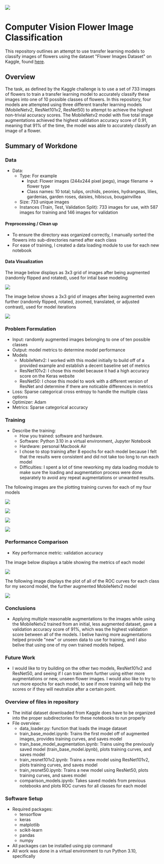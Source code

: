 ![](UTA-DataScience-Logo.png)

# Computer Vision Flower Image Classification

This repository outlines an attempt to use transfer learning models to classify images of flowers using the dataset "Flower Images Dataset" on Kaggle, found [here](https://www.kaggle.com/datasets/aksha05/flower-image-dataset).

## Overview

The task, as defined by the Kaggle challenge is to use a set of 733 images of flowers to train a transfer learning model to accurately classify these images into one of 10 possible classes of flowers. In this repository, four models are attempted using three different transfer learning models (MobileNetv2, ResNet101v2, ResNet50) to attempt to achieve the highest non-trivial accuracy scores. The MobileNetv2 model with five total image augmentations achieved the highest validation accuracy score of 0.91, meaning that 91% of the time, the model was able to accurately classify an image of a flower.

## Summary of Workdone

### Data

* Data:
  * Type: For example
    * Input: Flower images (244x244 pixel jpegs), image filename -> flower type
    * Class names: 10 total; tulips, orchids, peonies, hydrangeas, lilies, gardenias, garden roses, daisies, hibiscus, bougainvillea
  * Size: 733 unique images
  * Instances (Train, Test, Validation Split): 733 images for use, with 587 images for training and 146 images for validation 

#### Preprocessing / Clean up

* To ensure the directory was organized correctly, I manually sorted the flowers into sub-directories named after each class
* For ease of training, I created a data loading module to use for each new notebook

#### Data Visualization

The image below displays as 3x3 grid of images after being augmented (randomly flipped and rotated), used for intial base modeling

![](images/image_augmentation.png) 

The image below shows a 3x3 grid of images after being augmented even further (randomly flipped, rotated, zoomed, translated, or adjusted contrast), used for model iterations

![](images/futher_augmented_grid.png) 

### Problem Formulation

* Input: randomly augmented images belonging to one of ten possible classes
* Output: model metrics to determine model performance
* Models
  * MobileNetv2: I worked with this model initially to build off of a provided example and establish a decent baseline set of metrics
  * ResNet101v2: I chose this model because it had a high accuracy score on the Keras website
  * ResNet50: I chose this model to work with a different version of ResNet and determine if there are noticable differences in metrics
* Loss: Sparse categorical cross entropy to handle the multiple class options
* Optimizer: Adam
* Metrics: Sparse categorical accuracy

### Training

* Describe the training:
  * How you trained: software and hardware.
  * Software: Python 3.10 in a virtual environment, Jupyter Notebook
  * Hardware: personal Macbook Air
  * I chose to stop training after 8 epochs for each model because I felt that the results were consistent and did not take too long to run each model
  * Difficulties: I spent a lot of time reworking my data loading module to make sure the loading and augmentation process were done separately to avoid any repeat augmentations or unwanted results.

The following images are the plotting training curves for each of my four models

![](images/base_model_plots.png)

![](images/augmentation_model_plots.png)

![](images/resnet101v2_model_plots.png)

![](images/resnet50_model_plots.png)

### Performance Comparison

* Key performance metric: validation accuracy

The image below displays a table showing the metrics of each model

![](images/metrics_table.png)

The following image displays the plot of all of the ROC curves for each class for my second model, the further augmented MobileNetv2 model

![](images/augmented_roc.png)

### Conclusions

* Applying multiple reasonable augmentations to the images while using the MobileNetv2 trained from an initial, less augmented dataset, gave a validation accuracy score of 91%, which was the highest validation score between all of the models. I belive having more augmentations helped provide "new" or unseen data to use for training, and I also belive that using one of my own trained models helped. 

### Future Work

* I would like to try building on the other two models, ResNet101v2 and ResNet50, and seeing if I can train them further using either more augmentations or new, unseen flower images. I would also like to try to run more epochs for each model, to see if more training will help the scores or if they will neutralize after a certain point.

### Overview of files in repository

* The initial dataset downloaded from Kaggle does have to be organized into the proper subdirectories for these notebooks to run properly
* File overview:
  * data_loader.py: function that loads the image dataset
  * train_base_model.ipynb: Trains the first model off of augmented images, provides training curves, and saves model
  * train_base_model_augmentation.ipynb: Trains using the previously saved model (train_base_model.ipynb), plots training curves, and saves model
  * train_resnet101v2.ipynb: Trains a new model using ResNet101v2, plots training curves, and saves model
  * train_resnet50.ipynb: Trains a new model using ResNet50, plots training curves, and saves model
  * comparison_models.ipynb: Takes saved models from previous notebooks and plots ROC curves for all classes for each model

### Software Setup
* Required packages:
  * tensorflow
  * keras
  * matplotlib
  * scikit-learn
  * pandas
  * numpy
* All packages can be installed using pip command
* All work was done in a virtual environment to run Python 3.10, specifically
